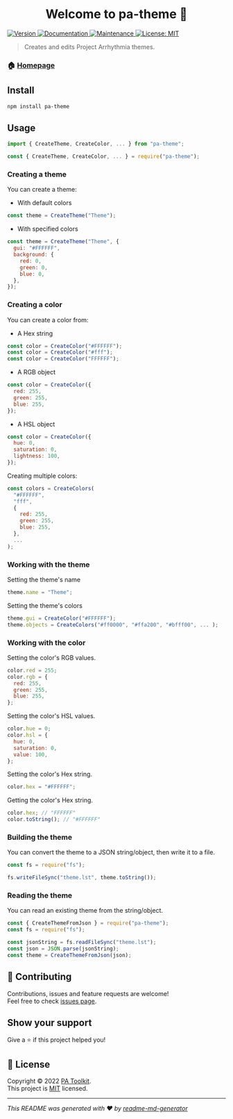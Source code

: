 <h1 align="center">Welcome to pa-theme 👋</h1>
<p>
  <a href="https://www.npmjs.com/package/pa-theme" target="_blank">
    <img alt="Version" src="https://img.shields.io/npm/v/pa-theme.svg">
  </a>
  <a href="https://github.com/enchart/pa-theme#readme" target="_blank">
    <img alt="Documentation" src="https://img.shields.io/badge/documentation-yes-brightgreen.svg" />
  </a>
  <a href="https://github.com/enchart/pa-theme/graphs/commit-activity" target="_blank">
    <img alt="Maintenance" src="https://img.shields.io/badge/Maintained%3F-yes-green.svg" />
  </a>
  <a href="https://github.com/enchart/pa-theme/blob/master/LICENSE" target="_blank">
    <img alt="License: MIT" src="https://img.shields.io/github/license/enchart/pa-theme" />
  </a>
</p>

> Creates and edits Project Arrhythmia themes.

### 🏠 [Homepage](https://github.com/enchart/pa-prefab)

## Install

```sh
npm install pa-theme
```

## Usage

```js
import { CreateTheme, CreateColor, ... } from "pa-theme";
```

```js
const { CreateTheme, CreateColor, ... } = require("pa-theme");
```

### Creating a theme

You can create a theme:

- With default colors

```js
const theme = CreateTheme("Theme");
```

- With specified colors

```js
const theme = CreateTheme("Theme", {
  gui: "#FFFFFF",
  background: {
    red: 0,
    green: 0,
    blue: 0,
  },
});
```

### Creating a color

You can create a color from:

- A Hex string

```js
const color = CreateColor("#FFFFFF");
const color = CreateColor("#fff");
const color = CreateColor("FFFFFF");
```

- A RGB object

```js
const color = CreateColor({
  red: 255,
  green: 255,
  blue: 255,
});
```

- A HSL object

```js
const color = CreateColor({
  hue: 0,
  saturation: 0,
  lightness: 100,
});
```

Creating multiple colors:

```js
const colors = CreateColors(
  "#FFFFFF",
  "fff",
  {
    red: 255,
    green: 255,
    blue: 255,
  },
  ...
);
```

### Working with the theme

Setting the theme's name

```js
theme.name = "Theme";
```

Setting the theme's colors

```js
theme.gui = CreateColor("#FFFFFF");
theme.objects = CreateColors("#ff0000", "#ffa200", "#bfff00", ... );
```

### Working with the color

Setting the color's RGB values.

```js
color.red = 255;
color.rgb = {
  red: 255,
  green: 255,
  blue: 255,
};
```

Setting the color's HSL values.

```js
color.hue = 0;
color.hsl = {
  hue: 0,
  saturation: 0,
  value: 100,
};
```

Setting the color's Hex string.

```js
color.hex = "#FFFFFF";
```

Getting the color's Hex string.

```js
color.hex; // "FFFFFF"
color.toString(); // "#FFFFFF"
```

### Building the theme

You can convert the theme to a JSON string/object, then write it to a file.

```js
const fs = require("fs");

fs.writeFileSync("theme.lst", theme.toString());
```

### Reading the theme

You can read an existing theme from the string/object.

```js
const { CreateThemeFromJson } = require("pa-theme");
const fs = require("fs");

const jsonString = fs.readFileSync("theme.lst");
const json = JSON.parse(jsonString);
const theme = CreateThemeFromJson(json);
```

## 🤝 Contributing

Contributions, issues and feature requests are welcome!<br />Feel free to check [issues page](https://github.com/enchart/pa-prefab/issues).

## Show your support

Give a ⭐️ if this project helped you!

## 📝 License

Copyright © 2022 [PA Toolkit](https://github.com/pa-toolkit).<br />
This project is [MIT](https://github.com/enchart/pa-theme/blob/master/LICENSE) licensed.

---

_This README was generated with ❤️ by [readme-md-generator](https://github.com/kefranabg/readme-md-generator)_
